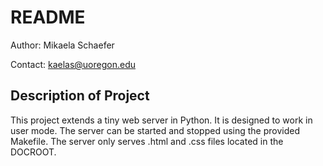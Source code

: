 # README #
Author: Mikaela Schaefer

Contact: kaelas@uoregon.edu

## Description of Project ##

This project extends a tiny web server in Python. It is designed to work in user mode.
The server can be started and stopped using the provided Makefile. The server only serves .html and .css files located in the DOCROOT.



